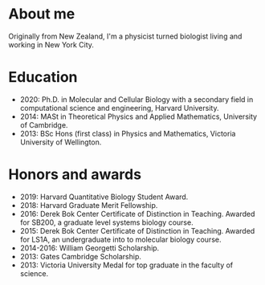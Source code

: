 # About me
Originally from New Zealand, I'm a physicist turned biologist living and working in New York City. 

# Education
- 2020: Ph.D. in Molecular and Cellular Biology with a secondary field in computational science and engineering, Harvard University.
- 2014: MASt in Theoretical Physics and Applied Mathematics, University of Cambridge.
- 2013: BSc Hons (first class) in Physics and Mathematics, Victoria University of Wellington.

# Honors and awards
- 2019: Harvard Quantitative Biology Student Award.
- 2018: Harvard Graduate Merit Fellowship.
- 2016: Derek Bok Center Certificate of Distinction in Teaching. Awarded for SB200, a graduate level systems biology course.
- 2015: Derek Bok Center Certificate of Distinction in Teaching. Awarded for LS1A, an undergraduate into to molecular biology course.
- 2014-2016: William Georgetti Scholarship.
- 2013: Gates Cambridge Scholarship.
- 2013: Victoria University Medal for top graduate in the faculty of science.
